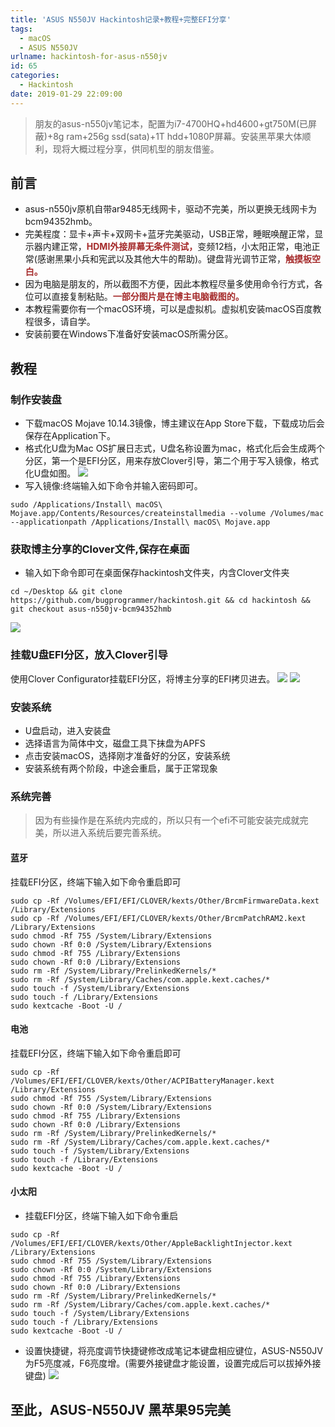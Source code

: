 ```yaml
---
title: 'ASUS N550JV Hackintosh记录+教程+完整EFI分享'
tags:
  - macOS
  - ASUS N550JV
urlname: hackintosh-for-asus-n550jv
id: 65
categories:
  - Hackintosh
date: 2019-01-29 22:09:00
---
```


>朋友的asus-n550jv笔记本，配置为i7-4700HQ+hd4600+gt750M(已屏蔽)+8g ram+256g ssd(sata)+1T hdd+1080P屏幕。安装黑苹果大体顺利，现将大概过程分享，供同机型的朋友借鉴。<!--more-->

## 前言
* asus-n550jv原机自带ar9485无线网卡，驱动不完美，所以更换无线网卡为bcm94352hmb。
* 完美程度：显卡+声卡+双网卡+蓝牙完美驱动，USB正常，睡眠唤醒正常，显示器内建正常，<font color=#A52A2A >**HDMI外接屏幕无条件测试，**</font>变频12档，小太阳正常，电池正常(感谢黑果小兵和宪武以及其他大牛的帮助)。键盘背光调节正常，<font color=#A52A2A >**触摸板空白。**</font>
* 因为电脑是朋友的，所以截图不方便，因此本教程尽量多使用命令行方式，各位可以直接复制粘贴。<font color=#A52A2A >**一部分图片是在博主电脑截图的。**</font>
* 本教程需要你有一个macOS环境，可以是虚拟机。虚拟机安装macOS百度教程很多，请自学。
* 安装前要在Windows下准备好安装macOS所需分区。

## 教程
### 制作安装盘
 * 下载macOS Mojave 10.14.3镜像，博主建议在App Store下载，下载成功后会保存在Application下。
 * 格式化U盘为Mac OS扩展日志式，U盘名称设置为mac，格式化后会生成两个分区，第一个是EFI分区，用来存放Clover引导，第二个用于写入镜像，格式化U盘如图。
![](/images/9e40ae2bc90d3a5d217d5c603bddcc6a067e7da3.jpg)
 * 写入镜像:终端输入如下命令并输入密码即可。
 ```
 sudo /Applications/Install\ macOS\ Mojave.app/Contents/Resources/createinstallmedia --volume /Volumes/mac --applicationpath /Applications/Install\ macOS\ Mojave.app
 ```

### 获取博主分享的Clover文件,保存在桌面
* 输入如下命令即可在桌面保存hackintosh文件夹，内含Clover文件夹
```
cd ~/Desktop && git clone https://github.com/bugprogrammer/hackintosh.git && cd hackintosh && git checkout asus-n550jv-bcm94352hmb 
```
 ![](/images/b33c82ed0209fa970c9094c3ee8f034313e1a7bd.jpg)
 
### 挂载U盘EFI分区，放入Clover引导

使用Clover Configurator挂载EFI分区，将博主分享的EFI拷贝进去。
   ![](/images/0aae5eb850ea4d2b3f73db2ec30fae9eb9ec2e8d.jpg)
   ![](/images/fe03e90e9aad66d294b924163010f84754c00400.jpg)
### 安装系统
 * U盘启动，进入安装盘
 * 选择语言为简体中文，磁盘工具下抹盘为APFS
 * 点击安装macOS，选择刚才准备好的分区，安装系统
 * 安装系统有两个阶段，中途会重启，属于正常现象

### 系统完善
> 因为有些操作是在系统内完成的，所以只有一个efi不可能安装完成就完美，所以进入系统后要完善系统。

 #### 蓝牙
 
挂载EFI分区，终端下输入如下命令重启即可
```
sudo cp -Rf /Volumes/EFI/EFI/CLOVER/kexts/Other/BrcmFirmwareData.kext /Library/Extensions
sudo cp -Rf /Volumes/EFI/EFI/CLOVER/kexts/Other/BrcmPatchRAM2.kext /Library/Extensions
sudo chmod -Rf 755 /System/Library/Extensions
sudo chown -Rf 0:0 /System/Library/Extensions
sudo chmod -Rf 755 /Library/Extensions
sudo chown -Rf 0:0 /Library/Extensions
sudo rm -Rf /System/Library/PrelinkedKernels/*
sudo rm -Rf /System/Library/Caches/com.apple.kext.caches/*
sudo touch -f /System/Library/Extensions
sudo touch -f /Library/Extensions
sudo kextcache -Boot -U /
```

#### 电池
 
挂载EFI分区，终端下输入如下命令重启即可
```
sudo cp -Rf /Volumes/EFI/EFI/CLOVER/kexts/Other/ACPIBatteryManager.kext  /Library/Extensions
sudo chmod -Rf 755 /System/Library/Extensions
sudo chown -Rf 0:0 /System/Library/Extensions
sudo chmod -Rf 755 /Library/Extensions
sudo chown -Rf 0:0 /Library/Extensions
sudo rm -Rf /System/Library/PrelinkedKernels/*
sudo rm -Rf /System/Library/Caches/com.apple.kext.caches/*
sudo touch -f /System/Library/Extensions
sudo touch -f /Library/Extensions
sudo kextcache -Boot -U /
```
#### 小太阳
* 挂载EFI分区，终端下输入如下命令重启
```
sudo cp -Rf /Volumes/EFI/EFI/CLOVER/kexts/Other/AppleBacklightInjector.kext  /Library/Extensions
sudo chmod -Rf 755 /System/Library/Extensions
sudo chown -Rf 0:0 /System/Library/Extensions
sudo chmod -Rf 755 /Library/Extensions
sudo chown -Rf 0:0 /Library/Extensions
sudo rm -Rf /System/Library/PrelinkedKernels/*
sudo rm -Rf /System/Library/Caches/com.apple.kext.caches/*
sudo touch -f /System/Library/Extensions
sudo touch -f /Library/Extensions
sudo kextcache -Boot -U /
```
* 设置快捷键，将亮度调节快捷键修改成笔记本键盘相应键位，ASUS-N550JV为F5亮度减，F6亮度增。(需要外接键盘才能设置，设置完成后可以拔掉外接键盘)
    ![](/images/f202487644f2be79b6fde537243e318c8797ae88.jpg)
    

## 至此，ASUS-N550JV 黑苹果95完美